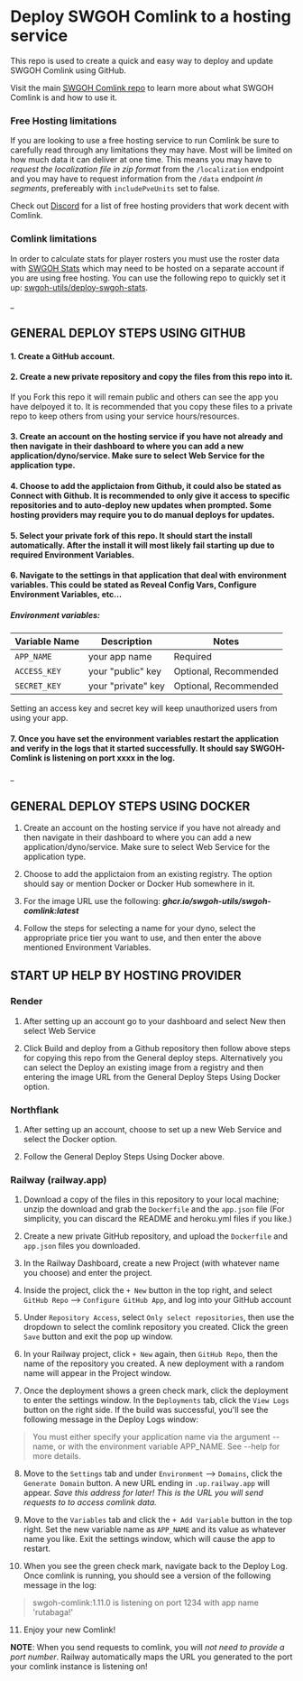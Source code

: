 # Deploy SWGOH Comlink to a hosting service

This repo is used to create a quick and easy way to deploy and update SWGOH Comlink using GitHub.

Visit the main [SWGOH Comlink repo](https://github.com/swgoh-utils/swgoh-comlink) to learn more about what SWGOH Comlink is and how to use it.

### Free Hosting limitations

If you are looking to use a free hosting service to run Comlink be sure to carefully read through any limitations they may have. Most will be limited on how much data it can deliver at one time. This means you may have to _request the localization file in zip format_ from the `/localization` endpoint and you may have to request information from the `/data` endpoint _in segments_, prefereably with `includePveUnits` set to false.

Check out [Discord](https://discord.gg/Kwnrfwu2NP) for a list of free hosting providers that work decent with Comlink.

### Comlink limitations

In order to calculate stats for player rosters you must use the roster data with [SWGOH Stats](https://github.com/swgoh-utils/swgoh-stats) which may need to be hosted on a separate account if you are using free hosting. You can use the following repo to quickly set it up: [swgoh-utils/deploy-swgoh-stats](https://github.com/swgoh-utils/deploy-swgoh-stats).

\_

## GENERAL DEPLOY STEPS USING GITHUB

#### 1. Create a GitHub account.

#### 2. Create a new private repository and copy the files from this repo into it.

If you Fork this repo it will remain public and others can see the app you have delpoyed it to. It is recommended that you copy these files to a private repo to keep others from using your service hours/resources.

#### 3. Create an account on the hosting service if you have not already and then navigate in their dashboard to where you can add a new application/dyno/service. Make sure to select Web Service for the application type.

#### 4. Choose to add the applictaion from Github, it could also be stated as Connect with Github. It is recommended to only give it access to specific repositories and to auto-deploy new updates when prompted. Some hosting providers may require you to do manual deploys for updates.

#### 5. Select your private fork of this repo. It should start the install automatically. After the install it will most likely fail starting up due to required Environment Variables.

#### 6. Navigate to the settings in that application that deal with environment variables. This could be stated as Reveal Config Vars, Configure Environment Variables, etc...

##### Environment variables:

| Variable Name | Description        | Notes                 |
| ------------- | ------------------ | --------------------- |
| `APP_NAME`    | your app name      | Required              |
| `ACCESS_KEY`  | your "public" key  | Optional, Recommended |
| `SECRET_KEY`  | your "private" key | Optional, Recommended |

Setting an access key and secret key will keep unauthorized users from using your app.

#### 7. Once you have set the environment variables restart the application and verify in the logs that it started successfully. It should say SWGOH-Comlink is listening on port xxxx in the log.

\_

## GENERAL DEPLOY STEPS USING DOCKER
1. Create an account on the hosting service if you have not already and then navigate in their dashboard to where you can add a new application/dyno/service. Make sure to select Web Service for the application type.

2. Choose to add the applictaion from an existing registry. The option should say or mention Docker or Docker Hub somewhere in it.

3. For the image URL use the following: ***ghcr.io/swgoh-utils/swgoh-comlink:latest***

4. Follow the steps for selecting a name for your dyno, select the appropriate price tier you want to use, and then enter the above mentioned Environment Variables.


## START UP HELP BY HOSTING PROVIDER
### Render
1. After setting up an account go to your dashboard and select New then select Web Service

2. Click Build and deploy from a Github repository then follow above steps for copying this repo from the General deploy steps. Alternatively you can select the Deploy an existing image from a registry and then entering the image URL from the General Deploy Steps Using Docker option.

### Northflank
1. After setting up an account, choose to set up a new Web Service and select the Docker option.

2. Follow the General Deploy Steps Using Docker above.

### Railway (railway.app)

1. Download a copy of the files in this repository to your local machine; unzip the download and grab the `Dockerfile` and the `app.json` file (For simplicity, you can discard the README and heroku.yml files if you like.)

2. Create a new private GitHub repository, and upload the `Dockerfile` and `app.json` files you downloaded.

3. In the Railway Dashboard, create a new Project (with whatever name you choose) and enter the project.

4. Inside the project, click the `+ New` button in the top right, and select `GitHub Repo` --> `Configure GitHub App`, and log into your GitHub account

5. Under `Repository Access`, select `Only select repositories`, then use the dropdown to select the comlink repository you created. Click the green `Save` button and exit the pop up window.

6. In your Railway project, click `+ New` again, then `GitHub Repo`, then the name of the repository you created. A new deployment with a random name will appear in the Project window.

7. Once the deployment shows a green check mark, click the deployment to enter the settings window. In the `Deployments` tab, click the `View Logs` button on the right side. If the build was successful, you'll see the following message in the Deploy Logs window:

> You must either specify your application name via the argument --name, or with the environment variable APP_NAME. See --help for more details.

8. Move to the `Settings` tab and under `Environment` --> `Domains`, click the `Generate Domain` button. A new URL ending in `.up.railway.app` will appear. _Save this address for later! This is the URL you will send requests to to access comlink data._

9. Move to the `Variables` tab and click the `+ Add Variable` button in the top right. Set the new variable name as `APP_NAME` and its value as whatever name you like. Exit the settings window, which will cause the app to restart.

10. When you see the green check mark, navigate back to the Deploy Log. Once comlink is running, you should see a version of the following message in the log:

> swgoh-comlink:1.11.0 is listening on port 1234 with app name 'rutabaga!'

11. Enjoy your new Comlink!

**NOTE**: When you send requests to comlink, you will _not need to provide a port number_. Railway automatically maps the URL you generated to the port your comlink instance is listening on!
